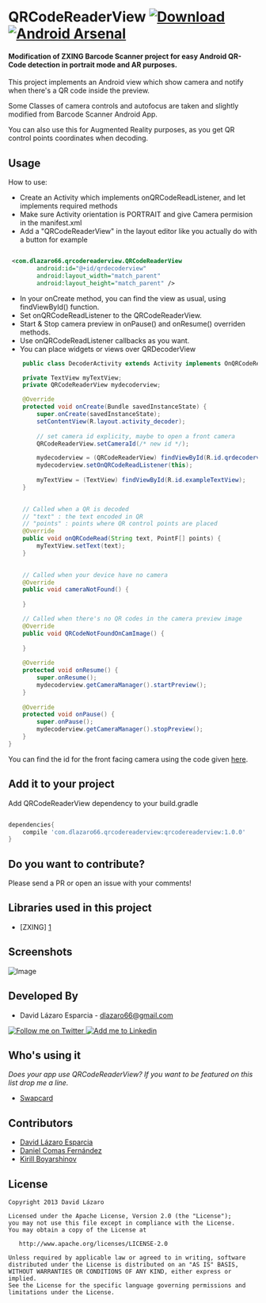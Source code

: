 QRCodeReaderView [![Download](https://api.bintray.com/packages/dlazaro66/maven/QRCodeReaderView/images/download.svg) ](https://bintray.com/dlazaro66/maven/QRCodeReaderView/_latestVersion) [![Android Arsenal](https://img.shields.io/badge/Android%20Arsenal-QRCodeReaderView-brightgreen.svg?style=flat)](http://android-arsenal.com/details/1/1891)
===

#### Modification of ZXING Barcode Scanner project for easy Android QR-Code detection in portrait mode and AR purposes. ####

This project implements an Android view which show camera and notify when there's a QR code inside the preview.

Some Classes of camera controls and autofocus are taken and slightly modified from Barcode Scanner Android App.

You can also use this for Augmented Reality purposes, as you get QR control points coordinates when decoding.

Usage
-----

How to use:

- Create an Activity which implements onQRCodeReadListener, and let implements required methods
- Make sure Activity orientation is PORTRAIT and give Camera permision in the manifest.xml
- Add a "QRCodeReaderView" in the layout editor like you actually do with a button for example

```xml

 <com.dlazaro66.qrcodereaderview.QRCodeReaderView
        android:id="@+id/qrdecoderview"
        android:layout_width="match_parent"
        android:layout_height="match_parent" />

```


- In your onCreate method, you can find the view as usual, using findViewById() function.
- Set onQRCodeReadListener to the QRCodeReaderView.
- Start & Stop camera preview in onPause() and onResume() overriden methods.
- Use onQRCodeReadListener callbacks as you want.
- You can place widgets or views over QRDecoderView
 
```java
	public class DecoderActivity extends Activity implements OnQRCodeReadListener {

    private TextView myTextView;
	private QRCodeReaderView mydecoderview;

	@Override
    protected void onCreate(Bundle savedInstanceState) {
        super.onCreate(savedInstanceState);
        setContentView(R.layout.activity_decoder);
        
        // set camera id explicity, maybe to open a front camera
        QRCodeReaderView.setCameraId(/* new id */);

        mydecoderview = (QRCodeReaderView) findViewById(R.id.qrdecoderview);
        mydecoderview.setOnQRCodeReadListener(this);
        
        myTextView = (TextView) findViewById(R.id.exampleTextView);
    }

    
    // Called when a QR is decoded
    // "text" : the text encoded in QR
    // "points" : points where QR control points are placed
	@Override
	public void onQRCodeRead(String text, PointF[] points) {
		myTextView.setText(text);
	}

	
	// Called when your device have no camera
	@Override
	public void cameraNotFound() {
		
	}

	// Called when there's no QR codes in the camera preview image
	@Override
	public void QRCodeNotFoundOnCamImage() {
		
	}
    
	@Override
	protected void onResume() {
		super.onResume();
		mydecoderview.getCameraManager().startPreview();
	}
	
	@Override
	protected void onPause() {
		super.onPause();
		mydecoderview.getCameraManager().stopPreview();
	}
}
```

You can find the id for the front facing camera using the code given [here](http://stackoverflow.com/questions/2779002/how-to-open-front-camera-on-android-platform).

Add it to your project
----------------------


Add QRCodeReaderView dependency to your build.gradle

```groovy

dependencies{
    compile 'com.dlazaro66.qrcodereaderview:qrcodereaderview:1.0.0'
}

```

Do you want to contribute?
--------------------------

Please send a PR or open an issue with your comments!

Libraries used in this project
------------------------------

* [ZXING] [1]

Screenshots
-----------

![Image](../master/readme_images/app_example.png?raw=true)


Developed By
------------

* David Lázaro Esparcia - <dlazaro66@gmail.com>

<a href="https://twitter.com/_dlazaro">
  <img alt="Follow me on Twitter" src="http://imageshack.us/a/img812/3923/smallth.png" />
</a>
<a href="https://es.linkedin.com/pub/david-lázaro-esparcia/49/4b3/342">
  <img alt="Add me to Linkedin" src="http://imageshack.us/a/img41/7877/smallld.png" />
</a>


Who's using it
--------------

*Does your app use QRCodeReaderView? If you want to be featured on this list drop me a line.*

* [Swapcard][5]

Contributors
------------
* [David Lázaro Esparcia][2]
* [Daniel Comas Fernández][3]
* [Kirill Boyarshinov][4]

License
-------

    Copyright 2013 David Lázaro

    Licensed under the Apache License, Version 2.0 (the "License");
    you may not use this file except in compliance with the License.
    You may obtain a copy of the License at

       http://www.apache.org/licenses/LICENSE-2.0

    Unless required by applicable law or agreed to in writing, software
    distributed under the License is distributed on an "AS IS" BASIS,
    WITHOUT WARRANTIES OR CONDITIONS OF ANY KIND, either express or implied.
    See the License for the specific language governing permissions and
    limitations under the License.


[1]: https://github.com/zxing/zxing/
[2]: https://github.com/dlazaro66
[3]: https://github.com/danicomas
[4]: https://github.com/kboyarshinov
[5]: https://www.swapcard.com/





















